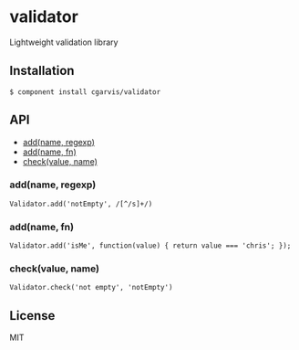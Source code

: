 # validator

  Lightweight validation library

## Installation

    $ component install cgarvis/validator

## API

  - [add(name, regexp)](#add-regexp)
  - [add(name, fn)](#add-fn)
  - [check(value, name)](#check-value-name)
<a name=""></a>

<a name="add-regexp"></a>
### add(name, regexp)

    Validator.add('notEmpty', /[^/s]+/)

<a name="add-fn"></a>
### add(name, fn)

    Validator.add('isMe', function(value) { return value === 'chris'; });

<a name="check-value-name"></a>
### check(value, name)

    Validator.check('not empty', 'notEmpty')

## License

  MIT
